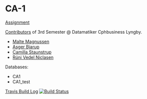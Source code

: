# CA-1

[Assignment](https://docs.google.com/document/d/12hKo2N_VAHISCKVAxdqMpeiKGDSJajBzHJ182bHUdPU/edit)

[Contributors](https://github.com/Runi-VN/CA-1/graphs/contributors) of 3rd Semester @ Datamatiker Cphbusiness Lyngby.
- [Malte Magnussen](https://github.com/MalteMagnussen/)
- [Asger Bjarup](https://github.com/HrBjarup/)
- [Camilla Staunstrup](https://github.com/Castau/)
- [Rúni Vedel Niclasen](https://github.com/Runi-VN)

Databases:  
- CA1
- CA1_test

[Travis Build Log](https://travis-ci.org/Runi-VN/CA-1) [![Build Status](https://travis-ci.org/Runi-VN/CA-1.svg?branch=master)](https://travis-ci.org/Runi-VN/CA-1)
